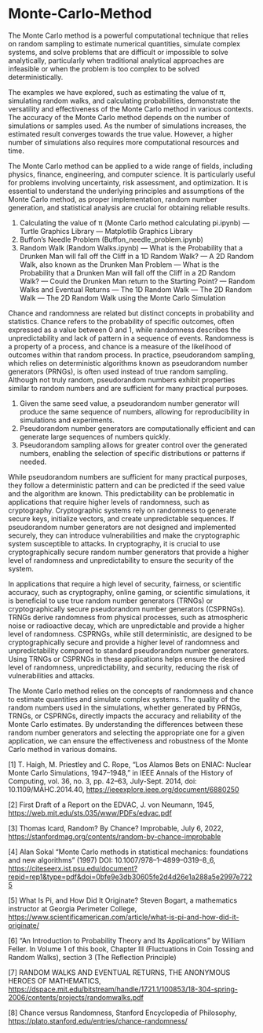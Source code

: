 # Monte-Carlo-Method

The Monte Carlo method is a powerful computational technique that relies on random sampling to estimate numerical quantities, simulate complex systems, and solve problems that are difficult or impossible to solve analytically, particularly when traditional analytical approaches are infeasible or when the problem is too complex to be solved deterministically.

The examples we have explored, such as estimating the value of π, simulating random walks, and calculating probabilities, demonstrate the versatility and effectiveness of the Monte Carlo method in various contexts. The accuracy of the Monte Carlo method depends on the number of simulations or samples used. As the number of simulations increases, the estimated result converges towards the true value. However, a higher number of simulations also requires more computational resources and time.

The Monte Carlo method can be applied to a wide range of fields, including physics, finance, engineering, and computer science. It is particularly useful for problems involving uncertainty, risk assessment, and optimization. It is essential to understand the underlying principles and assumptions of the Monte Carlo method, as proper implementation, random number generation, and statistical analysis are crucial for obtaining reliable results.

1. Calculating the value of π (Monte Carlo method calculating pi.ipynb)
   — Turtle Graphics Library
   — Matplotlib Graphics Library
2. Buffon’s Needle Problem (Buffon_needle_problem.ipynb)
3. Random Walk (Random Walks.ipynb)
   — What is the Probability that a Drunken Man will fall off the Cliff in a 1D Random Walk?
   — A 2D Random Walk, also known as the Drunken Man Problem
   — What is the Probability that a Drunken Man will fall off the Cliff in a 2D Random Walk?
   — Could the Drunken Man return to the Starting Point?
     — Random Walks and Eventual Returns
     — The 1D Random Walk
     — The 2D Random Walk
     — The 2D Random Walk using the Monte Carlo Simulation

Chance and randomness are related but distinct concepts in probability and statistics. Chance refers to the probability of specific outcomes, often expressed as a value between 0 and 1, while randomness describes the unpredictability and lack of pattern in a sequence of events. Randomness is a property of a process, and chance is a measure of the likelihood of outcomes within that random process. In practice, pseudorandom sampling, which relies on deterministic algorithms known as pseudorandom number generators (PRNGs), is often used instead of true random sampling. Although not truly random, pseudorandom numbers exhibit properties similar to random numbers and are sufficient for many practical purposes.

   1. Given the same seed value, a pseudorandom number generator will produce the same sequence of numbers, allowing for reproducibility in simulations and experiments.
   2. Pseudorandom number generators are computationally efficient and can generate large sequences of numbers quickly.
   3. Pseudorandom sampling allows for greater control over the generated numbers, enabling the selection of specific distributions or patterns if needed.

While pseudorandom numbers are sufficient for many practical purposes, they follow a deterministic pattern and can be predicted if the seed value and the algorithm are known. This predictability can be problematic in applications that require higher levels of randomness, such as cryptography. Cryptographic systems rely on randomness to generate secure keys, initialize vectors, and create unpredictable sequences. If pseudorandom number generators are not designed and implemented securely, they can introduce vulnerabilities and make the cryptographic system susceptible to attacks. In cryptography, it is crucial to use cryptographically secure random number generators that provide a higher level of randomness and unpredictability to ensure the security of the system.

In applications that require a high level of security, fairness, or scientific accuracy, such as cryptography, online gaming, or scientific simulations, it is beneficial to use true random number generators (TRNGs) or cryptographically secure pseudorandom number generators (CSPRNGs). TRNGs derive randomness from physical processes, such as atmospheric noise or radioactive decay, which are unpredictable and provide a higher level of randomness. CSPRNGs, while still deterministic, are designed to be cryptographically secure and provide a higher level of randomness and unpredictability compared to standard pseudorandom number generators. Using TRNGs or CSPRNGs in these applications helps ensure the desired level of randomness, unpredictability, and security, reducing the risk of vulnerabilities and attacks.

The Monte Carlo method relies on the concepts of randomness and chance to estimate quantities and simulate complex systems. The quality of the random numbers used in the simulations, whether generated by PRNGs, TRNGs, or CSPRNGs, directly impacts the accuracy and reliability of the Monte Carlo estimates. By understanding the differences between these random number generators and selecting the appropriate one for a given application, we can ensure the effectiveness and robustness of the Monte Carlo method in various domains.

[1] T. Haigh, M. Priestley and C. Rope, “Los Alamos Bets on ENIAC: Nuclear Monte Carlo Simulations, 1947–1948,” in IEEE Annals of the History of Computing, vol. 36, no. 3, pp. 42–63, July-Sept. 2014, doi: 10.1109/MAHC.2014.40, https://ieeexplore.ieee.org/document/6880250

[2] First Draft of a Report on the EDVAC, J. von Neumann, 1945, https://web.mit.edu/sts.035/www/PDFs/edvac.pdf

[3] Thomas Icard, Random? By Chance? Improbable, July 6, 2022, https://stanfordmag.org/contents/random-by-chance-improbable

[4] Alan Sokal “Monte Carlo methods in statistical mechanics: foundations and new algorithms” (1997) DOI: 10.1007/978–1–4899–0319–8_6, https://citeseerx.ist.psu.edu/document?repid=rep1&type=pdf&doi=0bfe9e3db30605fe2d4d26e1a288a5e2997e7225

[5] What Is Pi, and How Did It Originate? Steven Bogart, a mathematics instructor at Georgia Perimeter College, https://www.scientificamerican.com/article/what-is-pi-and-how-did-it-originate/

[6] “An Introduction to Probability Theory and Its Applications” by William Feller. In Volume 1 of this book, Chapter III (Fluctuations in Coin Tossing and Random Walks), section 3 (The Reflection Principle)

[7] RANDOM WALKS AND EVENTUAL RETURNS, THE ANONYMOUS HEROES OF MATHEMATICS, https://dspace.mit.edu/bitstream/handle/1721.1/100853/18-304-spring-2006/contents/projects/randomwalks.pdf

[8] Chance versus Randomness, Stanford Encyclopedia of Philosophy, https://plato.stanford.edu/entries/chance-randomness/

